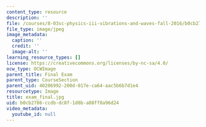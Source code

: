 ```yaml
---
content_type: resource
description: ''
file: /courses/8-03sc-physics-iii-vibrations-and-waves-fall-2016/b0cb2786ccdbdc8f1d8ba88ff8a96d24_exam_final.jpg
file_type: image/jpeg
image_metadata:
  caption: ''
  credit: ''
  image-alt: ''
learning_resource_types: []
license: https://creativecommons.org/licenses/by-nc-sa/4.0/
ocw_type: OCWImage
parent_title: Final Exam
parent_type: CourseSection
parent_uid: 40206992-200d-017e-ca64-aac5b6b7d1e4
resourcetype: Image
title: exam_final.jpg
uid: b0cb2786-ccdb-dc8f-1d8b-a88ff8a96d24
video_metadata:
  youtube_id: null
---
```

